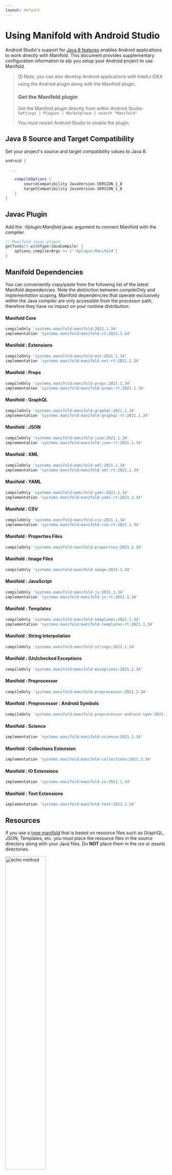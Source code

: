 ```yaml
---
layout: default
---
```


# Using Manifold with Android Studio

Android Studio's support for [Java 8 features](https://developer.android.com/studio/write/java8-support.html) enables
Android applications to work directly with Manifold. This document provides supplementary configuration information to
elp you setup your Android project to use Manifold.

>🛈 Note, you can also develop Android applications with IntelliJ IDEA using the Android plugin along with the Manifold
>plugin. 
>
>### Get the Manifold plugin
>Get the Manifold plugin directly from within Android Studio:
><br>
>`Settings | Plugins | Marketplace | search "Manifold"`
><br>
> 
>You must restart Android Studio to enable the plugin. 
 
## Java 8 Source and Target Compatibility 
Set your project's source and target compatibility values to Java 8:

```groovy
android {

  ...

    compileOptions {
        sourceCompatibility JavaVersion.VERSION_1_8
        targetCompatibility JavaVersion.VERSION_1_8
    }
}
```

## Javac Plugin
Add the *-Xplugin:Manifold* javac argument to connect Manifold with the compiler.

```groovy
// Manifold Javac plugin
getTasks().withType(JavaCompile) {
    options.compilerArgs += ['-Xplugin:Manifold']
}
```    

## Manifold Dependencies
You can conveniently copy/paste from the following list of the latest Manifold dependencies. Note the distinction
between *compileOnly* and *implementation* scoping. Manifold dependencies that operate exclusively within the
Java compiler are only accessible from the processor path, therefore they have no impact on your runtime distribution.

#### Manifold Core
```groovy
compileOnly 'systems.manifold:manifold:2021.1.34'
implementation 'systems.manifold:manifold-rt:2021.1.34'
```
#### Manifold : Extensions
```groovy
compileOnly 'systems.manifold:manifold-ext:2021.1.34'
implementation 'systems.manifold:manifold-ext-rt:2021.1.34'
```
#### Manifold : Props
```groovy
compileOnly 'systems.manifold:manifold-props:2021.1.34'
implementation 'systems.manifold:manifold-props-rt:2021.1.34'
```
#### Manifold : GraphQL
```groovy
compileOnly 'systems.manifold:manifold-graphql:2021.1.34'
implementation 'systems.manifold:manifold-graphql-rt:2021.1.34'
```
#### Manifold : JSON
```groovy
compileOnly 'systems.manifold:manifold-json:2021.1.34'
implementation 'systems.manifold:manifold-json-rt:2021.1.34'
```
#### Manifold : XML
```groovy
compileOnly 'systems.manifold:manifold-xml:2021.1.34'
implementation 'systems.manifold:manifold-xml-rt:2021.1.34'
```
#### Manifold : YAML
```groovy
compileOnly 'systems.manifold:manifold-yaml:2021.1.34'
implementation 'systems.manifold:manifold-yaml-rt:2021.1.34'
```
#### Manifold : CSV
```groovy
compileOnly 'systems.manifold:manifold-csv:2021.1.34'
implementation 'systems.manifold:manifold-csb-rt:2021.1.34'
```
#### Manifold : Properties Files
```groovy
compileOnly 'systems.manifold:manifold-properties:2021.1.34'
```
#### Manifold : Image Files
```groovy
compileOnly 'systems.manifold:manifold-image:2021.1.34'
```
#### Manifold : JavaScript
```groovy
compileOnly 'systems.manifold:manifold-js:2021.1.34'
implementation 'systems.manifold:manifold-js-rt:2021.1.34'
```
#### Manifold : Templates
```groovy
compileOnly 'systems.manifold:manifold-templates:2021.1.34'
implementation 'systems.manifold:manifold-templates-rt:2021.1.34'
```
#### Manifold : String Interpolation
```groovy
compileOnly 'systems.manifold:manifold-strings:2021.1.34'
```
#### Manifold : (Un)checked Exceptions
```groovy
compileOnly 'systems.manifold:manifold-exceptions:2021.1.34'
```
#### Manifold : Preprocessor
```groovy
compileOnly 'systems.manifold:manifold-preprocessor:2021.1.34'
```
#### Manifold : Preprocessor : Android Symbols
```groovy
compileOnly 'systems.manifold:manifold-preprocessor-android-syms:2021.1.34'
```
#### Manifold : Science
```groovy
implementation 'systems.manifold:manifold-science:2021.1.34'
```
#### Manifold : Collections Extension
```groovy
implementation 'systems.manifold:manifold-collections:2021.1.34'
```
#### Manifold : IO Extensions
```groovy
implementation 'systems.manifold:manifold-io:2021.1.34'
```
#### Manifold : Text Extensions
```groovy
implementation 'systems.manifold:manifold-text:2021.1.34'
```

## Resources

If you use a [type manifold](https://github.com/manifold-systems/manifold/tree/master/manifold-core-parent/manifold#the-big-picture)
that is based on resource files such as GraphQL, JSON, Templates, etc. you must place the resource files in the 
*source* directory along with your Java files.  Do **NOT** place them in the *res* or *assets* directories.
 
<p><img src="http://manifold.systems/images/android_resources.png" alt="echo method" width="50%" height="50%"/></p> 

## Preprocessor and build variant symbols

If you use the [preprocessor](https://github.com/manifold-systems/manifold/tree/master/manifold-deps-parent/manifold-preprocessor),
you can directly reference Android build variant symbols with the [manifold-preprocessor-android-syms](https://github.com/manifold-systems/manifold/tree/master/manifold-deps-parent/manifold-preprocessor-android-syms)
dependency.
```java
#if FLAVOR == "paid"
  @Override
  public void specialMethod(Foo foo) {
  ...
  }
#endif
```
build.gradle
```groovy
dependencies {
    ...
    compileOnly 'systems.manifold:manifold-preprocessor:2021.1.34'
    compileOnly 'systems.manifold:manifold-preprocessor-android-syms:2021.1.34'
}
```